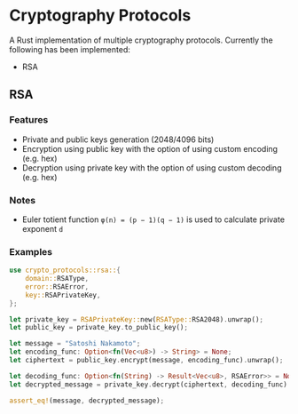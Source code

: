 # Cryptography Protocols
A Rust implementation of multiple cryptography protocols. Currently the following has been implemented:
- RSA

## RSA
### Features
- Private and public keys generation (2048/4096 bits)
- Encryption using public key with the option of using custom encoding (e.g. hex)
- Decryption using private key with the option of using custom decoding (e.g. hex)

### Notes
- Euler totient function `φ(n) = (p − 1)(q − 1)` is used to calculate private exponent `d`

### Examples
```rust
use crypto_protocols::rsa::{
    domain::RSAType,
    error::RSAError,
    key::RSAPrivateKey,
};

let private_key = RSAPrivateKey::new(RSAType::RSA2048).unwrap();
let public_key = private_key.to_public_key();

let message = "Satoshi Nakamoto";
let encoding_func: Option<fn(Vec<u8>) -> String> = None;
let ciphertext = public_key.encrypt(message, encoding_func).unwrap();

let decoding_func: Option<fn(String) -> Result<Vec<u8>, RSAError>> = None;
let decrypted_message = private_key.decrypt(ciphertext, decoding_func).unwrap();

assert_eq!(message, decrypted_message);
```

